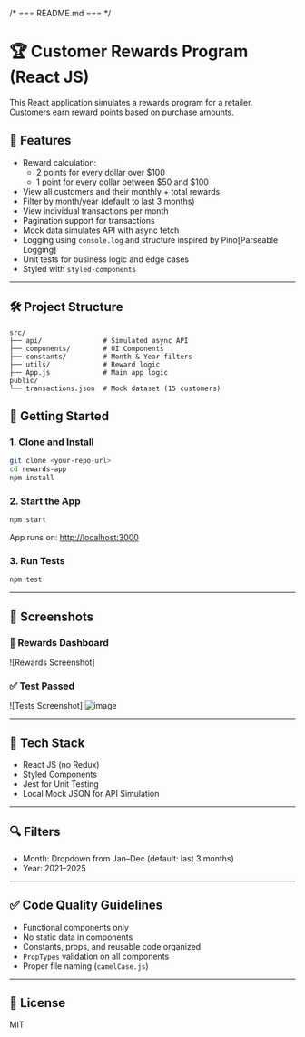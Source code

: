 /* === README.md === */

# 🏆 Customer Rewards Program (React JS)

This React application simulates a rewards program for a retailer. Customers earn reward points based on purchase amounts.

## 🎯 Features
- Reward calculation: 
  - 2 points for every dollar over $100
  - 1 point for every dollar between $50 and $100
- View all customers and their monthly + total rewards
- Filter by month/year (default to last 3 months)
- View individual transactions per month
- Pagination support for transactions
- Mock data simulates API with async fetch
- Logging using `console.log` and structure inspired by Pino[Parseable Logging]
- Unit tests for business logic and edge cases
- Styled with `styled-components`

---

## 🛠️ Project Structure
```
src/
├── api/               # Simulated async API
├── components/        # UI Components
├── constants/         # Month & Year filters
├── utils/             # Reward logic
├── App.js             # Main app logic
public/
└── transactions.json  # Mock dataset (15 customers)
```

## 🚀 Getting Started

### 1. Clone and Install
```bash
git clone <your-repo-url>
cd rewards-app
npm install
```

### 2. Start the App
```bash
npm start
```
App runs on: [http://localhost:3000](http://localhost:3000)

### 3. Run Tests
```bash
npm test
```

---

## 📸 Screenshots
### 🧾 Rewards Dashboard
![Rewards Screenshot]

### ✅ Test Passed
![Tests Screenshot]
![image](https://github.com/user-attachments/assets/2caafff0-5824-4352-aa0f-fb1d17bdf028)


---

## 📌 Tech Stack
- React JS (no Redux)
- Styled Components
- Jest for Unit Testing
- Local Mock JSON for API Simulation

---

## 🔍 Filters
- Month: Dropdown from Jan–Dec (default: last 3 months)
- Year: 2021–2025

---

## ✅ Code Quality Guidelines
- Functional components only
- No static data in components
- Constants, props, and reusable code organized
- `PropTypes` validation on all components
- Proper file naming (`camelCase.js`)

---

## 📄 License
MIT

